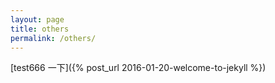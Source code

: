 ```yaml
---
layout: page
title: others
permalink: /others/
---
```


[test666 一下]({% post_url 2016-01-20-welcome-to-jekyll %})
<!-- [test 一77下](http://www.baidu.com) -->